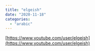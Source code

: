 ```yaml
---
title: "elgeish"
date: "2020-11-18"
categories: 
  - "arabic"
---
```


[https://www.youtube.com/user/elgeish](https://www.youtube.com/user/elgeish)
